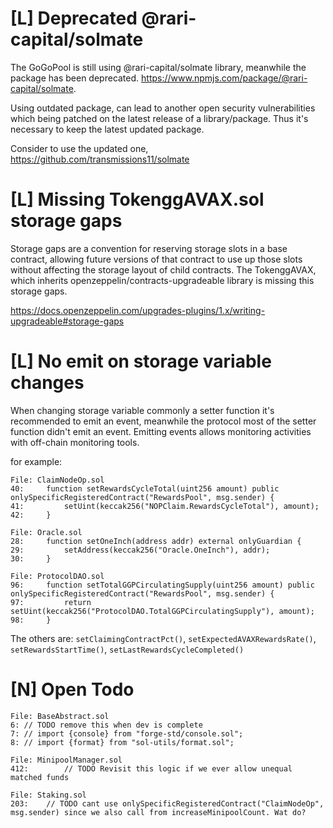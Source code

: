 # [L] Deprecated @rari-capital/solmate

The GoGoPool is still using @rari-capital/solmate library, meanwhile the package has been deprecated. https://www.npmjs.com/package/@rari-capital/solmate.

Using outdated package, can lead to another open security vulnerabilities which being patched on the latest release of a library/package. Thus it's necessary to keep the latest updated package.

Consider to use the updated one, https://github.com/transmissions11/solmate

# [L] Missing TokenggAVAX.sol storage gaps

Storage gaps are a convention for reserving storage slots in a base contract, allowing future versions of that contract to use up those slots without affecting the storage layout of child contracts. The TokenggAVAX, which inherits openzeppelin/contracts-upgradeable library is missing this storage gaps.

https://docs.openzeppelin.com/upgrades-plugins/1.x/writing-upgradeable#storage-gaps

# [L] No emit on storage variable changes

When changing storage variable commonly a setter function it's recommended to emit an event, meanwhile the protocol most of the setter function didn't emit an event. Emitting events allows monitoring activities with off-chain monitoring tools.

for example:

```solidity
File: ClaimNodeOp.sol
40: 	function setRewardsCycleTotal(uint256 amount) public onlySpecificRegisteredContract("RewardsPool", msg.sender) {
41: 		setUint(keccak256("NOPClaim.RewardsCycleTotal"), amount);
42: 	}

File: Oracle.sol
28: 	function setOneInch(address addr) external onlyGuardian {
29: 		setAddress(keccak256("Oracle.OneInch"), addr);
30: 	}

File: ProtocolDAO.sol
96: 	function setTotalGGPCirculatingSupply(uint256 amount) public onlySpecificRegisteredContract("RewardsPool", msg.sender) {
97: 		return setUint(keccak256("ProtocolDAO.TotalGGPCirculatingSupply"), amount);
98: 	}

```

The others are: `setClaimingContractPct()`, `setExpectedAVAXRewardsRate()`, `setRewardsStartTime()`, `setLastRewardsCycleCompleted()`

# [N] Open Todo

```solidity
File: BaseAbstract.sol
6: // TODO remove this when dev is complete
7: // import {console} from "forge-std/console.sol";
8: // import {format} from "sol-utils/format.sol";

File: MinipoolManager.sol
412: 		// TODO Revisit this logic if we ever allow unequal matched funds

File: Staking.sol
203: 	// TODO cant use onlySpecificRegisteredContract("ClaimNodeOp", msg.sender) since we also call from increaseMinipoolCount. Wat do?
```